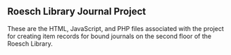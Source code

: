 Roesch Library Journal Project
---

These are the HTML, JavaScript, and PHP files associated with the project for creating item records for bound journals on the second floor of the Roesch Library.



